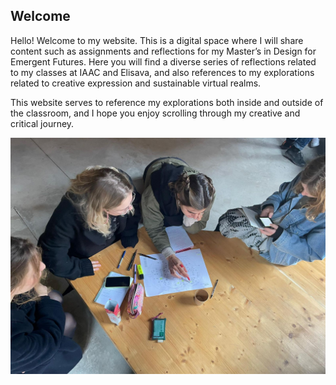 ## Welcome

Hello! Welcome to my website. This is a digital space where I will share content such as assignments and reflections for my Master’s in Design for Emergent Futures. Here you will find a diverse series of reflections related to my classes at IAAC and Elisava, and also references to my explorations related to creative expression and sustainable virtual realms.

This website serves to reference my explorations both inside and outside of the classroom, and I hope you enjoy scrolling through my creative and critical journey.  

![Group Work](../images/CommEng2.jpeg)

